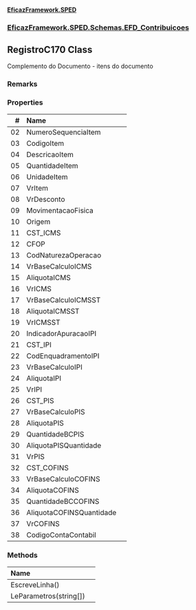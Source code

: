 #### [EficazFramework.SPED](EficazFrameworkSPED.md 'EficazFramework SPED')
### [EficazFramework.SPED.Schemas.EFD_Contribuicoes](EficazFramework.SPED.Schemas.EFD_Contribuicoes.md 'EficazFramework.SPED.Schemas.EFD_Contribuicoes')

## RegistroC170 Class

Complemento do Documento - itens do documento

### Remarks
### Properties

| # | Name | |
| ---: | :--- | :--- |
| 02 | NumeroSequenciaItem |  |
| 03 | CodigoItem |  |
| 04 | DescricaoItem |  |
| 05 | QuantidadeItem |  |
| 06 | UnidadeItem |  |
| 07 | VrItem |  |
| 08 | VrDesconto |  |
| 09 | MovimentacaoFisica |  |
| 10 | Origem |  |
| 11 | CST_ICMS |  |
| 12 | CFOP |  |
| 13 | CodNaturezaOperacao |  |
| 14 | VrBaseCalculoICMS |  |
| 15 | AliquotaICMS |  |
| 16 | VrICMS |  |
| 17 | VrBaseCalculoICMSST |  |
| 18 | AliquotaICMSST |  |
| 19 | VrICMSST |  |
| 20 | IndicadorApuracaoIPI |  |
| 21 | CST_IPI |  |
| 22 | CodEnquadramentoIPI |  |
| 23 | VrBaseCalculoIPI |  |
| 24 | AliquotaIPI |  |
| 25 | VrIPI |  |
| 26 | CST_PIS |  |
| 27 | VrBaseCalculoPIS |  |
| 28 | AliquotaPIS |  |
| 29 | QuantidadeBCPIS |  |
| 30 | AliquotaPISQuantidade |  |
| 31 | VrPIS |  |
| 32 | CST_COFINS |  |
| 33 | VrBaseCalculoCOFINS |  |
| 34 | AliquotaCOFINS |  |
| 35 | QuantidadeBCCOFINS |  |
| 36 | AliquotaCOFINSQuantidade |  |
| 37 | VrCOFINS |  |
| 38 | CodigoContaContabil |  |
### Methods

| Name | |
| :--- | :--- |
| EscreveLinha() |  |
| LeParametros(string[]) |  |
